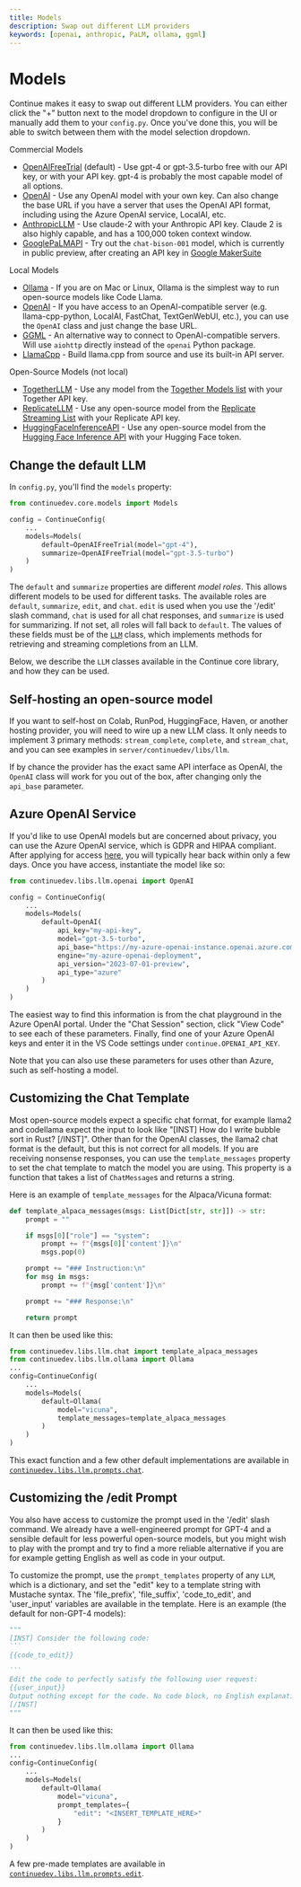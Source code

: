 ```yaml
---
title: Models
description: Swap out different LLM providers
keywords: [openai, anthropic, PaLM, ollama, ggml]
---
```


# Models

Continue makes it easy to swap out different LLM providers. You can either click the "+" button next to the model dropdown to configure in the UI or manually add them to your `config.py`. Once you've done this, you will be able to switch between them with the model selection dropdown.

Commercial Models

- [OpenAIFreeTrial](../reference/Models/openaifreetrial.md) (default) - Use gpt-4 or gpt-3.5-turbo free with our API key, or with your API key. gpt-4 is probably the most capable model of all options.
- [OpenAI](../reference/Models/openai.md) - Use any OpenAI model with your own key. Can also change the base URL if you have a server that uses the OpenAI API format, including using the Azure OpenAI service, LocalAI, etc.
- [AnthropicLLM](../reference/Models/anthropicllm.md) - Use claude-2 with your Anthropic API key. Claude 2 is also highly capable, and has a 100,000 token context window.
- [GooglePaLMAPI](../reference/Models/googlepalmapi.md) - Try out the `chat-bison-001` model, which is currently in public preview, after creating an API key in [Google MakerSuite](https://makersuite.google.com/u/2/app/apikey)

Local Models

- [Ollama](../reference/Models/ollama.md) - If you are on Mac or Linux, Ollama is the simplest way to run open-source models like Code Llama.
- [OpenAI](../reference/Models/openai.md) - If you have access to an OpenAI-compatible server (e.g. llama-cpp-python, LocalAI, FastChat, TextGenWebUI, etc.), you can use the `OpenAI` class and just change the base URL.
- [GGML](../reference/Models/ggml.md) - An alternative way to connect to OpenAI-compatible servers. Will use `aiohttp` directly instead of the `openai` Python package.
- [LlamaCpp](../reference/Models/llamacpp.md) - Build llama.cpp from source and use its built-in API server.

Open-Source Models (not local)

- [TogetherLLM](../reference/Models/togetherllm.md) - Use any model from the [Together Models list](https://docs.together.ai/docs/inference-models) with your Together API key.
- [ReplicateLLM](../reference/Models/replicatellm.md) - Use any open-source model from the [Replicate Streaming List](https://replicate.com/collections/streaming-language-models) with your Replicate API key.
- [HuggingFaceInferenceAPI](../reference/Models/huggingfaceinferenceapi.md) - Use any open-source model from the [Hugging Face Inference API](https://huggingface.co/inference-api) with your Hugging Face token.

## Change the default LLM

In `config.py`, you'll find the `models` property:

```python
from continuedev.core.models import Models

config = ContinueConfig(
    ...
    models=Models(
        default=OpenAIFreeTrial(model="gpt-4"),
        summarize=OpenAIFreeTrial(model="gpt-3.5-turbo")
    )
)
```

The `default` and `summarize` properties are different _model roles_. This allows different models to be used for different tasks. The available roles are `default`, `summarize`, `edit`, and `chat`. `edit` is used when you use the '/edit' slash command, `chat` is used for all chat responses, and `summarize` is used for summarizing. If not set, all roles will fall back to `default`. The values of these fields must be of the [`LLM`](https://github.com/continuedev/continue/blob/main/server/continuedev/libs/llm/__init__.py) class, which implements methods for retrieving and streaming completions from an LLM.

Below, we describe the `LLM` classes available in the Continue core library, and how they can be used.

## Self-hosting an open-source model

If you want to self-host on Colab, RunPod, HuggingFace, Haven, or another hosting provider, you will need to wire up a new LLM class. It only needs to implement 3 primary methods: `stream_complete`, `complete`, and `stream_chat`, and you can see examples in `server/continuedev/libs/llm`.

If by chance the provider has the exact same API interface as OpenAI, the `OpenAI` class will work for you out of the box, after changing only the `api_base` parameter.

## Azure OpenAI Service

If you'd like to use OpenAI models but are concerned about privacy, you can use the Azure OpenAI service, which is GDPR and HIPAA compliant. After applying for access [here](https://azure.microsoft.com/en-us/products/ai-services/openai-service), you will typically hear back within only a few days. Once you have access, instantiate the model like so:

```python
from continuedev.libs.llm.openai import OpenAI

config = ContinueConfig(
    ...
    models=Models(
        default=OpenAI(
            api_key="my-api-key",
            model="gpt-3.5-turbo",
            api_base="https://my-azure-openai-instance.openai.azure.com/",
            engine="my-azure-openai-deployment",
            api_version="2023-07-01-preview",
            api_type="azure"
        )
    )
)
```

The easiest way to find this information is from the chat playground in the Azure OpenAI portal. Under the "Chat Session" section, click "View Code" to see each of these parameters. Finally, find one of your Azure OpenAI keys and enter it in the VS Code settings under `continue.OPENAI_API_KEY`.

Note that you can also use these parameters for uses other than Azure, such as self-hosting a model.

## Customizing the Chat Template

Most open-source models expect a specific chat format, for example llama2 and codellama expect the input to look like "[INST] How do I write bubble sort in Rust? [/INST]". Other than for the OpenAI classes, the llama2 chat format is the default, but this is not correct for all models. If you are receiving nonsense responses, you can use the `template_messages` property to set the chat template to match the model you are using. This property is a function that takes a list of `ChatMessage`s and returns a string.

Here is an example of `template_messages` for the Alpaca/Vicuna format:

```python
def template_alpaca_messages(msgs: List[Dict[str, str]]) -> str:
    prompt = ""

    if msgs[0]["role"] == "system":
        prompt += f"{msgs[0]['content']}\n"
        msgs.pop(0)

    prompt += "### Instruction:\n"
    for msg in msgs:
        prompt += f"{msg['content']}\n"

    prompt += "### Response:\n"

    return prompt
```

It can then be used like this:

```python
from continuedev.libs.llm.chat import template_alpaca_messages
from continuedev.libs.llm.ollama import Ollama
...
config=ContinueConfig(
    ...
    models=Models(
        default=Ollama(
            model="vicuna",
            template_messages=template_alpaca_messages
        )
    )
)
```

This exact function and a few other default implementations are available in [`continuedev.libs.llm.prompts.chat`](https://github.com/continuedev/continue/blob/main/server/continuedev/libs/llm/prompts/chat.py).

## Customizing the /edit Prompt

You also have access to customize the prompt used in the '/edit' slash command. We already have a well-engineered prompt for GPT-4 and a sensible default for less powerful open-source models, but you might wish to play with the prompt and try to find a more reliable alternative if you are for example getting English as well as code in your output.

To customize the prompt, use the `prompt_templates` property of any `LLM`, which is a dictionary, and set the "edit" key to a template string with Mustache syntax. The 'file_prefix', 'file_suffix', 'code_to_edit', and 'user_input' variables are available in the template. Here is an example (the default for non-GPT-4 models):

````python
"""
[INST] Consider the following code:
```
{{code_to_edit}}

```
Edit the code to perfectly satisfy the following user request:
{{user_input}}
Output nothing except for the code. No code block, no English explanation, no start/end tags.
[/INST]
"""
````

It can then be used like this:

```python
from continuedev.libs.llm.ollama import Ollama
...
config=ContinueConfig(
    ...
    models=Models(
        default=Ollama(
            model="vicuna",
            prompt_templates={
                "edit": "<INSERT_TEMPLATE_HERE>"
            }
        )
    )
)
```

A few pre-made templates are available in [`continuedev.libs.llm.prompts.edit`](https://github.com/continuedev/continue/blob/main/server/continuedev/libs/llm/prompts/edit.py).
